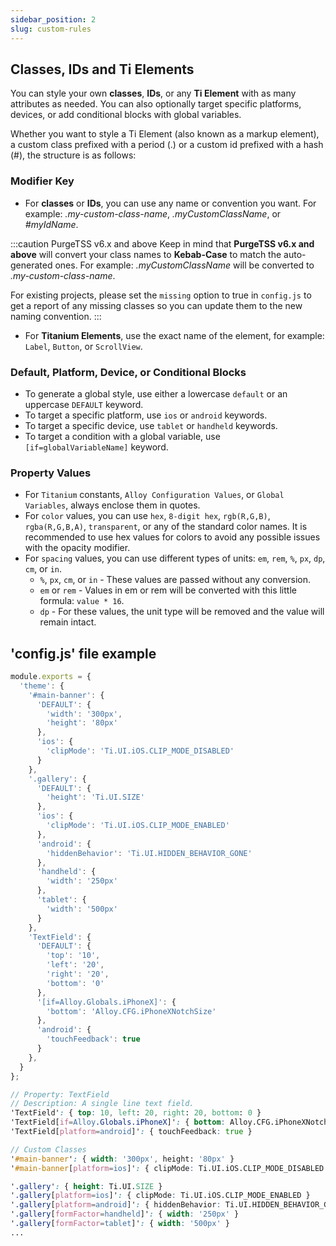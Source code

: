 ```yaml
---
sidebar_position: 2
slug: custom-rules
---
```


## Classes, IDs and Ti Elements
You can style your own **classes**, **IDs**, or any **Ti Element** with as many attributes as needed. You can also optionally target specific platforms, devices, or add conditional blocks with global variables.

Whether you want to style a Ti Element (also known as a markup element), a custom class prefixed with a period (.) or a custom id prefixed with a hash (#), the structure is as follows:

### Modifier Key
- For **classes** or **IDs**, you can use any name or convention you want. For example: *.my-custom-class-name*, *.myCustomClassName*, or *#myIdName*.

:::caution PurgeTSS v6.x and above
Keep in mind that **PurgeTSS v6.x and above** will convert your class names to **Kebab-Case** to match the auto-generated ones. For example: *.myCustomClassName* will be converted to *.my-custom-class-name*.

For existing projects, please set the `missing` option to true in `config.js` to get a report of any missing classes so you can update them to the new naming convention.
:::

- For **Titanium Elements**, use the exact name of the element, for example: `Label`, `Button`, or `ScrollView`.

### Default, Platform, Device, or Conditional Blocks
- To generate a global style, use either a lowercase `default` or an uppercase `DEFAULT` keyword.
- To target a specific platform, use `ios` or `android` keywords.
- To target a specific device, use `tablet` or `handheld` keywords.
- To target a condition with a global variable, use `[if=globalVariableName]` keyword.

### Property Values
- For `Titanium` constants, `Alloy Configuration Values`, or `Global Variables`, always enclose them in quotes.
- For `color` values, you can use `hex`, `8-digit hex`, `rgb(R,G,B)`, `rgba(R,G,B,A)`, `transparent`, or any of the standard color names. It is recommended to use hex values for colors to avoid any possible issues with the opacity modifier.
- For `spacing` values, you can use different types of units: `em`, `rem`, `%`, `px`, `dp`, `cm`, or `in`.
  - `%`, `px`, `cm`, or `in` - These values are passed without any conversion.
  - `em` or `rem` - Values in em or rem will be converted with this little formula: `value * 16`.
  - `dp` - For these values, the unit type will be removed and the value will remain intact.


## 'config.js' file example
```typescript title="./purgetss/config.js"
module.exports = {
  'theme': {
    '#main-banner': {
      'DEFAULT': {
        'width': '300px',
        'height': '80px'
      },
      'ios': {
        'clipMode': 'Ti.UI.iOS.CLIP_MODE_DISABLED'
      }
    },
    '.gallery': {
      'DEFAULT': {
        'height': 'Ti.UI.SIZE'
      },
      'ios': {
        'clipMode': 'Ti.UI.iOS.CLIP_MODE_ENABLED'
      },
      'android': {
        'hiddenBehavior': 'Ti.UI.HIDDEN_BEHAVIOR_GONE'
      },
      'handheld': {
        'width': '250px'
      },
      'tablet': {
        'width': '500px'
      }
    },
    'TextField': {
      'DEFAULT': {
        'top': '10',
        'left': '20',
        'right': '20',
        'bottom': '0'
      },
      '[if=Alloy.Globals.iPhoneX]': {
        'bottom': 'Alloy.CFG.iPhoneXNotchSize'
      },
      'android': {
        'touchFeedback': true
      }
    },
  }
};
```

```scss title="Custom ‘./purgetss/styles/tailwind.tss’ file"
// Property: TextField
// Description: A single line text field.
'TextField': { top: 10, left: 20, right: 20, bottom: 0 }
'TextField[if=Alloy.Globals.iPhoneX]': { bottom: Alloy.CFG.iPhoneXNotchSize }
'TextField[platform=android]': { touchFeedback: true }

// Custom Classes
'#main-banner': { width: '300px', height: '80px' }
'#main-banner[platform=ios]': { clipMode: Ti.UI.iOS.CLIP_MODE_DISABLED }

'.gallery': { height: Ti.UI.SIZE }
'.gallery[platform=ios]': { clipMode: Ti.UI.iOS.CLIP_MODE_ENABLED }
'.gallery[platform=android]': { hiddenBehavior: Ti.UI.HIDDEN_BEHAVIOR_GONE }
'.gallery[formFactor=handheld]': { width: '250px' }
'.gallery[formFactor=tablet]': { width: '500px' }
...
```
